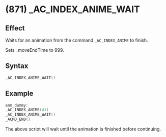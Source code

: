 # (871) _AC_INDEX_ANIME_WAIT

## Effect

Waits for an animation from the command `_AC_INDEX_ANIME` to finish.

Sets _moveEndTime to 999.

## Syntax

```c
_AC_INDEX_ANIME_WAIT()
```

## Example

```c
anm_dummy:
_AC_INDEX_ANIME(41)
_AC_INDEX_ANIME_WAIT()
_ACMD_END()
```

The above script will wait until the animation is finished before continuing.
